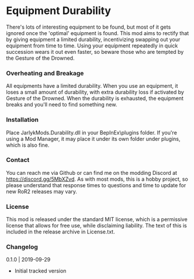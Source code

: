 [//]: # ( Equipment Durability )

# Equipment Durability
There's lots of interesting equipment to be found, but most of it gets ignored once the 'optimal' equipment is found.  This mod aims to rectify that by giving equipment a limited durability, incentivizing swapping out your equipment from time to time.  Using your equipment repeatedly in quick succession wears it out even faster, so beware those who are tempted by the Gesture of the Drowned.

### Overheating and Breakage
All equipments have a limited durability.  When you use an equipment, it loses a small amount of durability, with extra durability loss if activated by Gesture of the Drowned.  When the durability is exhausted, the equipment breaks and you'll need to find something new.

### Installation
Place JarlykMods.Durability.dll in your BepInEx\plugins folder.  If you're using a Mod Manager, it may place it under its own folder under plugins, which is also fine.

### Contact
You can reach me via Github or can find me on the modding Discord at https://discord.gg/5MbXZvd.  As with most mods, this is a hobby project, so please understand that response times to questions and time to update for new RoR2 releases may vary.

### License
This mod is released under the standard MIT license, which is a permissive license that allows for free use, while disclaiming liability.  The text of this is included in the release archive in License.txt.

### Changelog

0.1.0 | 2019-09-29
- Initial tracked version